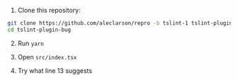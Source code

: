 1. Clone this repository:

```sh
git clone https://github.com/aleclarson/repro -b tslint-1 tslint-plugin-bug
cd tslint-plugin-bug
```

2. Run `yarn`

3. Open `src/index.tsx`

4. Try what line 13 suggests
